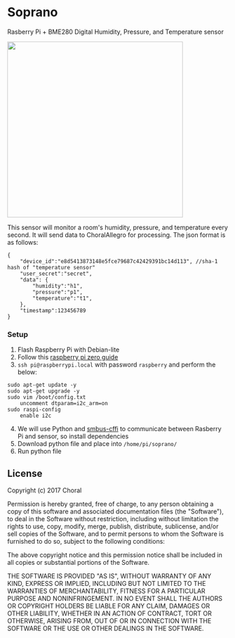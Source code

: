 # Soprano
Rasberry Pi + BME280 Digital Humidity, Pressure, and Temperature sensor

<img src="../images/soprano.jpg" width="400" />

This sensor will monitor a room's humidity, pressure, and temperature every second. It will send data to ChoralAllegro for processing. The json format is as follows:
```
{
    "device_id":"e8d5413873148e5fce79687c42429391bc14d113", //sha-1 hash of "temperature sensor"
    "user_secret":"secret",
    "data": {
        "humidity":"h1",
        "pressure":"p1",
        "temperature":"t1",
    },
    "timestamp":123456789
}
```

### Setup
1. Flash Raspberry Pi with Debian-lite
2. Follow this [raspberry pi zero guide]
3. `ssh pi@raspberrypi.local` with password `raspberry` and perform the below:
```
sudo apt-get update -y
sudo apt-get upgrade -y
sudo vim /boot/config.txt
    uncomment dtparam=i2c_arm=on
sudo raspi-config
    enable i2c
```
4. We will use Python and [smbus-cffi] to communicate between Rasberry Pi and sensor, so install dependencies
5. Download python file and place into `/home/pi/soprano/`
6. Run python file

License
----
Copyright (c) 2017 Choral

Permission is hereby granted, free of charge, to any person obtaining a copy
of this software and associated documentation files (the "Software"), to deal
in the Software without restriction, including without limitation the rights
to use, copy, modify, merge, publish, distribute, sublicense, and/or sell
copies of the Software, and to permit persons to whom the Software is
furnished to do so, subject to the following conditions:

The above copyright notice and this permission notice shall be included in all
copies or substantial portions of the Software.

THE SOFTWARE IS PROVIDED "AS IS", WITHOUT WARRANTY OF ANY KIND, EXPRESS OR
IMPLIED, INCLUDING BUT NOT LIMITED TO THE WARRANTIES OF MERCHANTABILITY,
FITNESS FOR A PARTICULAR PURPOSE AND NONINFRINGEMENT. IN NO EVENT SHALL THE
AUTHORS OR COPYRIGHT HOLDERS BE LIABLE FOR ANY CLAIM, DAMAGES OR OTHER
LIABILITY, WHETHER IN AN ACTION OF CONTRACT, TORT OR OTHERWISE, ARISING FROM,
OUT OF OR IN CONNECTION WITH THE SOFTWARE OR THE USE OR OTHER DEALINGS IN THE
SOFTWARE.

[smbus-cffi]: https://pypi.python.org/pypi/smbus-cffi/0.5.1
[raspberry pi zero guide]: https://davidmaitland.me/2015/12/raspberry-pi-zero-headless-setup/